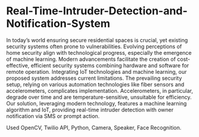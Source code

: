# Real-Time-Intruder-Detection-and-Notification-System
In today’s world ensuring secure residential spaces is crucial, yet existing security systems often prone to
vulnerabilities. Evolving perceptions of home security align with technological progress, especially the
emergence of machine learning. Modern advancements facilitate the creation of cost-effective, efficient
security systems combining hardware and software for remote operation. Integrating IoT technologies and
machine learning, our proposed system addresses current limitations. The prevailing security setup,
relying on various automation technologies like fiber sensors and accelerometers, complicates
implementation. Accelerometers, in particular, degrade over time and are temperature-sensitive,
unsuitable for efficiency. Our solution, leveraging modern technology, features a machine learning
algorithm and IoT, providing real-time intruder detection with owner notification via SMS or prompt
action.

Used OpenCV, Twilio API, Python, Camera, Speaker, Face Recognition.
